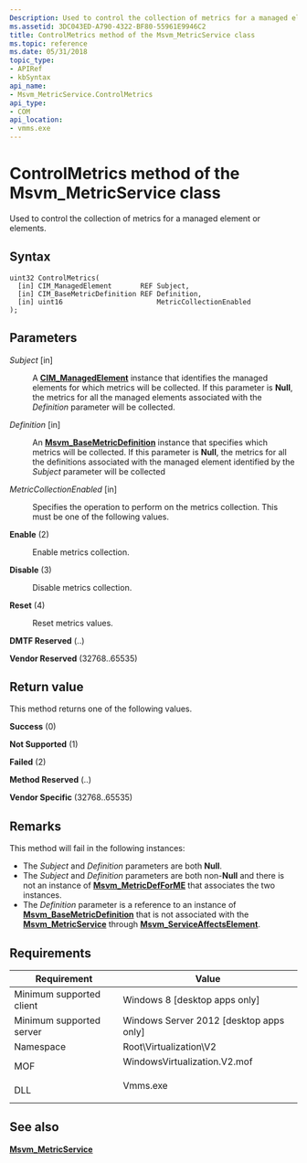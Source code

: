 ```yaml
---
Description: Used to control the collection of metrics for a managed element or elements.
ms.assetid: 3DC043ED-A790-4322-BF80-55961E9946C2
title: ControlMetrics method of the Msvm_MetricService class
ms.topic: reference
ms.date: 05/31/2018
topic_type: 
- APIRef
- kbSyntax
api_name: 
- Msvm_MetricService.ControlMetrics
api_type: 
- COM
api_location: 
- vmms.exe
---
```


# ControlMetrics method of the Msvm\_MetricService class

Used to control the collection of metrics for a managed element or elements.

## Syntax


```mof
uint32 ControlMetrics(
  [in] CIM_ManagedElement       REF Subject,
  [in] CIM_BaseMetricDefinition REF Definition,
  [in] uint16                       MetricCollectionEnabled
);
```



## Parameters

<dl> <dt>

*Subject* \[in\]
</dt> <dd>

A [**CIM\_ManagedElement**](/previous-versions/windows/desktop/iscsitarg/cim-managedelement) instance that identifies the managed elements for which metrics will be collected. If this parameter is **Null**, the metrics for all the managed elements associated with the *Definition* parameter will be collected.

</dd> <dt>

*Definition* \[in\]
</dt> <dd>

An [**Msvm\_BaseMetricDefinition**](msvm-basemetricdefinition.md) instance that specifies which metrics will be collected. If this parameter is **Null**, the metrics for all the definitions associated with the managed element identified by the *Subject* parameter will be collected

</dd> <dt>

*MetricCollectionEnabled* \[in\]
</dt> <dd>

Specifies the operation to perform on the metrics collection. This must be one of the following values.

<dt>

<span id="Enable"></span><span id="enable"></span><span id="ENABLE"></span>

<span id="Enable"></span><span id="enable"></span><span id="ENABLE"></span>**Enable** (2)


</dt> <dd>

Enable metrics collection.

</dd> <dt>

<span id="Disable"></span><span id="disable"></span><span id="DISABLE"></span>

<span id="Disable"></span><span id="disable"></span><span id="DISABLE"></span>**Disable** (3)


</dt> <dd>

Disable metrics collection.

</dd> <dt>

<span id="Reset"></span><span id="reset"></span><span id="RESET"></span>

<span id="Reset"></span><span id="reset"></span><span id="RESET"></span>**Reset** (4)


</dt> <dd>

Reset metrics values.

</dd> <dt>

<span id="DMTF_Reserved"></span><span id="dmtf_reserved"></span><span id="DMTF_RESERVED"></span>

<span id="DMTF_Reserved"></span><span id="dmtf_reserved"></span><span id="DMTF_RESERVED"></span>**DMTF Reserved** (..)


</dt> <dd></dd> <dt>

<span id="Vendor_Reserved"></span><span id="vendor_reserved"></span><span id="VENDOR_RESERVED"></span>

<span id="Vendor_Reserved"></span><span id="vendor_reserved"></span><span id="VENDOR_RESERVED"></span>**Vendor Reserved** (32768..65535)


</dt> <dd></dd> </dl> </dd> </dl>

## Return value

This method returns one of the following values.

<dl> <dt>

**Success** (0)
</dt> <dt>

**Not Supported** (1)
</dt> <dt>

**Failed** (2)
</dt> <dt>

**Method Reserved** (..)
</dt> <dt>

**Vendor Specific** (32768..65535)
</dt> </dl>

## Remarks

This method will fail in the following instances:

-   The *Subject* and *Definition* parameters are both **Null**.
-   The *Subject* and *Definition* parameters are both non-**Null** and there is not an instance of [**Msvm\_MetricDefForME**](msvm-metricdefforme.md) that associates the two instances.
-   The *Definition* parameter is a reference to an instance of [**Msvm\_BaseMetricDefinition**](msvm-basemetricdefinition.md) that is not associated with the [**Msvm\_MetricService**](msvm-metricservice.md) through [**Msvm\_ServiceAffectsElement**](msvm-serviceaffectselement.md).

## Requirements



| Requirement | Value |
|-------------------------------------|---------------------------------------------------------------------------------------------------------|
| Minimum supported client<br/> | Windows 8 \[desktop apps only\]<br/>                                                              |
| Minimum supported server<br/> | Windows Server 2012 \[desktop apps only\]<br/>                                                    |
| Namespace<br/>                | Root\\Virtualization\\V2<br/>                                                                     |
| MOF<br/>                      | <dl> <dt>WindowsVirtualization.V2.mof</dt> </dl> |
| DLL<br/>                      | <dl> <dt>Vmms.exe</dt> </dl>                     |



## See also

<dl> <dt>

[**Msvm\_MetricService**](msvm-metricservice.md)
</dt> </dl>

 

